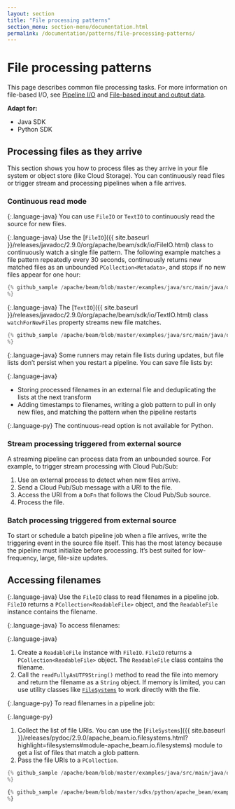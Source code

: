 ```yaml
---
layout: section
title: "File processing patterns"
section_menu: section-menu/documentation.html
permalink: /documentation/patterns/file-processing-patterns/
---
```

<!--
Licensed under the Apache License, Version 2.0 (the "License");
you may not use this file except in compliance with the License.
You may obtain a copy of the License at

http://www.apache.org/licenses/LICENSE-2.0

Unless required by applicable law or agreed to in writing, software
distributed under the License is distributed on an "AS IS" BASIS,
WITHOUT WARRANTIES OR CONDITIONS OF ANY KIND, either express or implied.
See the License for the specific language governing permissions and
limitations under the License.
-->

# File processing patterns

This page describes common file processing tasks. For more information on file-based I/O, see [Pipeline I/O](https://beam.apache.org/documentation/programming-guide/#pipeline-io) and [File-based input and output data](https://beam.apache.org/documentation/programming-guide/#file-based-data).

<nav class="language-switcher">
  <strong>Adapt for:</strong>
  <ul>
    <li data-type="language-java" class="active">Java SDK</li>
    <li data-type="language-py">Python SDK</li>
  </ul>
</nav>

## Processing files as they arrive

This section shows you how to process files as they arrive in your file system or object store (like Cloud Storage). You can continuously read files or trigger stream and processing pipelines when a file arrives.

### Continuous read mode

{:.language-java}
You can use `FileIO` or `TextIO` to continuously read the source for new files.

{:.language-java}
Use the [`FileIO`]({{ site.baseurl }}/releases/javadoc/2.9.0/org/apache/beam/sdk/io/FileIO.html) class to continuously watch a single file pattern. The following example matches a file pattern repeatedly every 30 seconds, continuously returns new matched files as an unbounded `PCollection<Metadata>`, and stops if no new files appear for one hour:

```java
{% github_sample /apache/beam/blob/master/examples/java/src/main/java/org/apache/beam/examples/snippets/Snippets.java tag:FileProcessPatternProcessNewFilesSnip1
%}
```

{:.language-java}
The [`TextIO`]({{ site.baseurl }}/releases/javadoc/2.9.0/org/apache/beam/sdk/io/TextIO.html) class `watchForNewFiles` property streams new file matches.

```java
{% github_sample /apache/beam/blob/master/examples/java/src/main/java/org/apache/beam/examples/snippets/Snippets.java tag:FileProcessPatternProcessNewFilesSnip2
%}
```

{:.language-java}
Some runners may retain file lists during updates, but file lists don’t persist when you restart a pipeline. You can save file lists by:

{:.language-java}
* Storing processed filenames in an external file and deduplicating the lists at the next transform
* Adding timestamps to filenames, writing a glob pattern to pull in only new files, and matching the pattern when the pipeline restarts

{:.language-py}
The continuous-read option is not available for Python.

### Stream processing triggered from external source

A streaming pipeline can process data from an unbounded source. For example, to trigger stream processing with Cloud Pub/Sub:

1. Use an external process to detect when new files arrive.
1. Send a Cloud Pub/Sub message with a URI to the file.
1. Access the URI from a `DoFn` that follows the Cloud Pub/Sub source.
1. Process the file.

### Batch processing triggered from external source

To start or schedule a batch pipeline job when a file arrives, write the triggering event in the source file itself. This has the most latency because the pipeline must initialize before processing. It’s best suited for low-frequency, large, file-size updates.

## Accessing filenames

{:.language-java}
Use the `FileIO` class to read filenames in a pipeline job. `FileIO` returns a `PCollection<ReadableFile>` object, and the `ReadableFile` instance contains the filename.

{:.language-java}
To access filenames:

{:.language-java}
1. Create a `ReadableFile` instance with `FileIO`. `FileIO` returns a `PCollection<ReadableFile>` object. The `ReadableFile` class contains the filename.
1. Call the `readFullyAsUTF9String()` method to read the file into memory and return the filename as a `String` object. If memory is limited, you can use utility classes like [`FileSystems`](https://beam.apache.org/releases/javadoc/2.9.0/org/apache/beam/sdk/io/FileSystems.html) to work directly with the file.

{:.language-py}
To read filenames in a pipeline job:

{:.language-py}
1. Collect the list of file URIs. You can use the [`FileSystems`]({{ site.baseurl }}/releases/pydoc/2.9.0/apache_beam.io.filesystems.html?highlight=filesystems#module-apache_beam.io.filesystems) module to get a list of files that match a glob pattern.
1. Pass the file URIs to a `PCollection`.

```java
{% github_sample /apache/beam/blob/master/examples/java/src/main/java/org/apache/beam/examples/snippets/Snippets.java tag:FileProcessPatternAccessMetadataSnip1
%}
```
```py
{% github_sample /apache/beam/blob/master/sdks/python/apache_beam/examples/snippets/snippets.py tag:FileProcessPatternAccessMetadataSnip1
%}
```